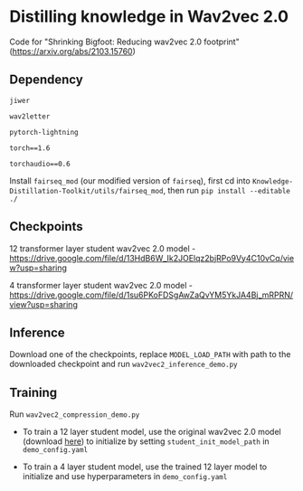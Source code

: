# Distilling knowledge in Wav2vec 2.0
Code for "Shrinking Bigfoot: Reducing wav2vec 2.0 footprint" (https://arxiv.org/abs/2103.15760)

## Dependency
`jiwer`

`wav2letter`

`pytorch-lightning`

`torch==1.6`

`torchaudio==0.6`

Install `fairseq_mod` (our modified version of `fairseq`), first cd into `Knowledge-Distillation-Toolkit/utils/fairseq_mod`, then run `pip install --editable ./`

## Checkpoints
12 transformer layer student wav2vec 2.0 model - https://drive.google.com/file/d/13HdB6W_Ik2JOElqz2bjRPo9Vy4C10vCq/view?usp=sharing

4 transformer layer student wav2vec 2.0 model - https://drive.google.com/file/d/1su6PKoFDSgAwZaQvYM5YkJA4Bj_mRPRN/view?usp=sharing

## Inference

Download one of the checkpoints, replace `MODEL_LOAD_PATH` with path to the downloaded checkpoint and run `wav2vec2_inference_demo.py`


## Training
Run `wav2vec2_compression_demo.py`

- To train a 12 layer student model, use the original wav2vec 2.0 model (download [here](https://dl.fbaipublicfiles.com/fairseq/wav2vec/wav2vec_big_960h.pt)) to initialize by setting `student_init_model_path` in `demo_config.yaml`

- To train a 4 layer student model, use the trained 12 layer model to initialize and use hyperparameters in `demo_config.yaml`
